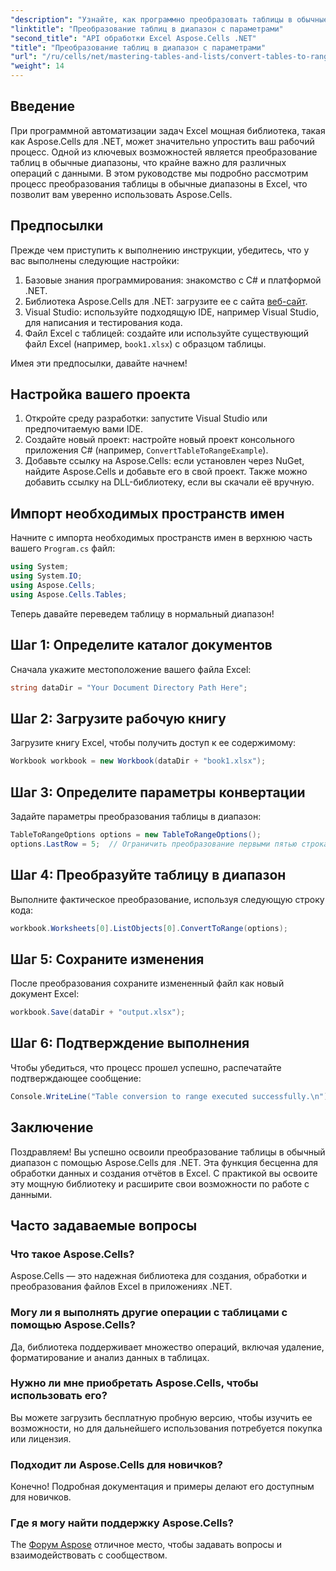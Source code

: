 ```yaml
---
"description": "Узнайте, как программно преобразовать таблицы в обычные диапазоны в Excel. Это руководство поможет вам в этом, независимо от того, являетесь ли вы опытным разработчиком или новичком."
"linktitle": "Преобразование таблиц в диапазон с параметрами"
"second_title": "API обработки Excel Aspose.Cells .NET"
"title": "Преобразование таблиц в диапазон с параметрами"
"url": "/ru/cells/net/mastering-tables-and-lists/convert-tables-to-range-with-options/"
"weight": 14
---
```


## Введение

При программной автоматизации задач Excel мощная библиотека, такая как Aspose.Cells для .NET, может значительно упростить ваш рабочий процесс. Одной из ключевых возможностей является преобразование таблиц в обычные диапазоны, что крайне важно для различных операций с данными. В этом руководстве мы подробно рассмотрим процесс преобразования таблицы в обычные диапазоны в Excel, что позволит вам уверенно использовать Aspose.Cells.

## Предпосылки

Прежде чем приступить к выполнению инструкции, убедитесь, что у вас выполнены следующие настройки:

1. Базовые знания программирования: знакомство с C# и платформой .NET.
2. Библиотека Aspose.Cells для .NET: загрузите ее с сайта [веб-сайт](https://releases.aspose.com/cells/net/).
3. Visual Studio: используйте подходящую IDE, например Visual Studio, для написания и тестирования кода.
4. Файл Excel с таблицей: создайте или используйте существующий файл Excel (например, `book1.xlsx`) с образцом таблицы.

Имея эти предпосылки, давайте начнем!

## Настройка вашего проекта

1. Откройте среду разработки: запустите Visual Studio или предпочитаемую вами IDE.
2. Создайте новый проект: настройте новый проект консольного приложения C# (например, `ConvertTableToRangeExample`).
3. Добавьте ссылку на Aspose.Cells: если установлен через NuGet, найдите Aspose.Cells и добавьте его в свой проект. Также можно добавить ссылку на DLL-библиотеку, если вы скачали её вручную.

## Импорт необходимых пространств имен

Начните с импорта необходимых пространств имен в верхнюю часть вашего `Program.cs` файл:

```csharp
using System;
using System.IO;
using Aspose.Cells;
using Aspose.Cells.Tables;
```

Теперь давайте переведем таблицу в нормальный диапазон!

## Шаг 1: Определите каталог документов

Сначала укажите местоположение вашего файла Excel:

```csharp
string dataDir = "Your Document Directory Path Here";
```

## Шаг 2: Загрузите рабочую книгу

Загрузите книгу Excel, чтобы получить доступ к ее содержимому:

```csharp
Workbook workbook = new Workbook(dataDir + "book1.xlsx");
```

## Шаг 3: Определите параметры конвертации

Задайте параметры преобразования таблицы в диапазон:

```csharp
TableToRangeOptions options = new TableToRangeOptions();
options.LastRow = 5;  // Ограничить преобразование первыми пятью строками таблицы
```

## Шаг 4: Преобразуйте таблицу в диапазон

Выполните фактическое преобразование, используя следующую строку кода:

```csharp
workbook.Worksheets[0].ListObjects[0].ConvertToRange(options);
```

## Шаг 5: Сохраните изменения

После преобразования сохраните измененный файл как новый документ Excel:

```csharp
workbook.Save(dataDir + "output.xlsx");
```

## Шаг 6: Подтверждение выполнения

Чтобы убедиться, что процесс прошел успешно, распечатайте подтверждающее сообщение:

```csharp
Console.WriteLine("Table conversion to range executed successfully.\n");
```

## Заключение

Поздравляем! Вы успешно освоили преобразование таблицы в обычный диапазон с помощью Aspose.Cells для .NET. Эта функция бесценна для обработки данных и создания отчётов в Excel. С практикой вы освоите эту мощную библиотеку и расширите свои возможности по работе с данными.

## Часто задаваемые вопросы

### Что такое Aspose.Cells?  
Aspose.Cells — это надежная библиотека для создания, обработки и преобразования файлов Excel в приложениях .NET.

### Могу ли я выполнять другие операции с таблицами с помощью Aspose.Cells?  
Да, библиотека поддерживает множество операций, включая удаление, форматирование и анализ данных в таблицах.

### Нужно ли мне приобретать Aspose.Cells, чтобы использовать его?  
Вы можете загрузить бесплатную пробную версию, чтобы изучить ее возможности, но для дальнейшего использования потребуется покупка или лицензия.

### Подходит ли Aspose.Cells для новичков?  
Конечно! Подробная документация и примеры делают его доступным для новичков.

### Где я могу найти поддержку Aspose.Cells?  
The [Форум Aspose](https://forum.aspose.com/c/cells/9) отличное место, чтобы задавать вопросы и взаимодействовать с сообществом.